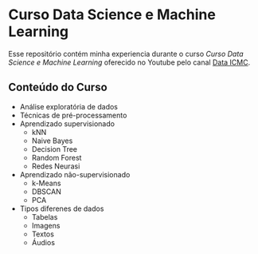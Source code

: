 # Curso Data Science e Machine Learning

Esse repositório contém minha experiencia durante o curso *Curso Data Science e Machine Learning* oferecido no Youtube pelo canal <a href="">Data ICMC</a>.

## Conteúdo do Curso
* Análise exploratória de dados
* Técnicas de pré-processamento
* Aprendizado supervisionado
  * kNN
  * Naive Bayes
  * Decision Tree
  * Random Forest
  * Redes Neurasi
* Aprendizado não-supervisionado
  * k-Means
  * DBSCAN
  * PCA
* Tipos diferenes de dados
  * Tabelas
  * Imagens
  * Textos
  * Áudios
